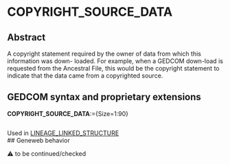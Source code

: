 ﻿# COPYRIGHT_SOURCE_DATA
## Abstract
A copyright statement required by the owner of data from which this information was down- loaded.
For example, when a GEDCOM down-load is requested from the Ancestral File, this would be the
copyright statement to indicate that the data came from a copyrighted source.


## GEDCOM syntax and proprietary extensions

**COPYRIGHT_SOURCE_DATA**:={Size=1:90}
<pre>
</pre>
Used in <a href=Ged.LINEAGE_LINKED_STRUCTURE.md>LINEAGE_LINKED_STRUCTURE</a><br />## Geneweb behavior


:warning: to be continued/checked

